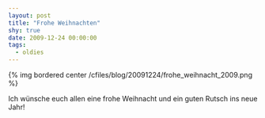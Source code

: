 ```yaml
---
layout: post
title: "Frohe Weihnachten"
shy: true
date: 2009-12-24 00:00:00
tags:
  - oldies
---
```


{% img bordered center /cfiles/blog/20091224/frohe_weihnacht_2009.png %}

Ich wünsche euch allen eine frohe Weihnacht und ein guten Rutsch ins neue Jahr!
